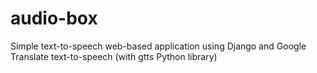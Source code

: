 # audio-box
Simple text-to-speech web-based application using Django and Google Translate text-to-speech (with gtts Python library)
